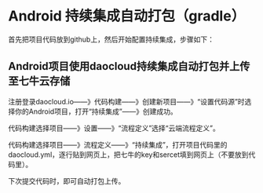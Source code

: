 # Android 持续集成自动打包（gradle）

首先把项目代码放到github上，然后开始配置持续集成，步骤如下：

## Android项目使用daocloud持续集成自动打包并上传至七牛云存储

注册登录daocloud.io——》代码构建——》创建新项目——》“设置代码源”时选择你的Android项目，打开“持续集成”——》创建成功。

代码构建选择项目——》设置——》“流程定义”选择“云端流程定义”。

代码构建选择项目——》流程定义——》“持续集成”，打开项目代码里的daocloud.yml，逐行贴到网页上，把七牛的key和sercet填到网页上（不要放到代码里）。

下次提交代码时，即可自动打包上传。

